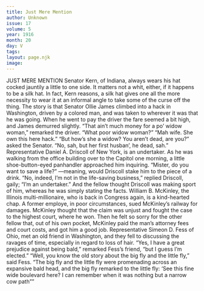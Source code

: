 ```yaml
---
title: Just Mere Mention
author: Unknown
issue: 17
volume: 5
year: 1916
month: 20
day: V
tags:
layout: page.njk
image:
---
```

JUST MERE MENTION      Senator Kern, of Indiana, always wears his hat cocked jauntily a little to one side. It matters not a whit, either, if it happens to be a silk hat. In fact, Kern reasons, a silk hat gives one all the more necessity to wear it at an informal angle to take some of the curse off the thing.      The story is that Senator Ollie James climbed into a hack in Washington, driven by a colored man, and was taken to wherever it was that he was going. When he went to pay the driver the fare seemed a bit high, and James demurred slightly.   “That ain’t much money for a po’ widow woman,” remarked the driver.   “What poor widow woman?”    “Mah wife. She own this here hack.”   “But how’s she a widow? You aren’t dead, are you?” asked the Senator.   “No, sah, but her first husban’, he dead, sah.”      Representative Daniel A. Driscoll of New York, is an undertaker.   As he was walking from the office building over to the Capitol one morning, a little shoe-button-eyed panhandler approached him inquiring.   “Mister, do you want to save a life?” —meaning, would Driscoll stake him to the piece of a drink.   “No, indeed, I’m not in the life-saving business,” replied Driscoll, gaily; “I’m an undertaker.”   And the fellow thought Driscoll was making sport of him, whereas he was simply stating the facts.       William B. McKinley, the Illinois multi-millionaire, who is back in Congress again, is a kind-hearted chap. A former employe, in poor circumstances, sued McKinley’s railway for damages. McKinley thought that the claim was unjust and fought the case to the highest court, where he won. Then he felt so sorry for the other fellow that, out of his own pocket, McKinley paid the man’s attorney fees and court costs, and got him a good job.       Representative Simeon D. Fess of Ohio, met an old friend in Washington, and they fell to discussing the ravages of time, especially in regard to loss of hair.    “Yes, I have a great prejudice against being bald,” remarked Fess’s friend, “but I guess I’m elected.”   “Well, you know the old story about the big fly and the little fly,” said Fess. “The big fly and the little fly were promenading across an expansive bald head, and the big fly remarked to the little fly: ‘See this fine wide boulevard here? I can remember when it was nothing but a narrow cow path””   


